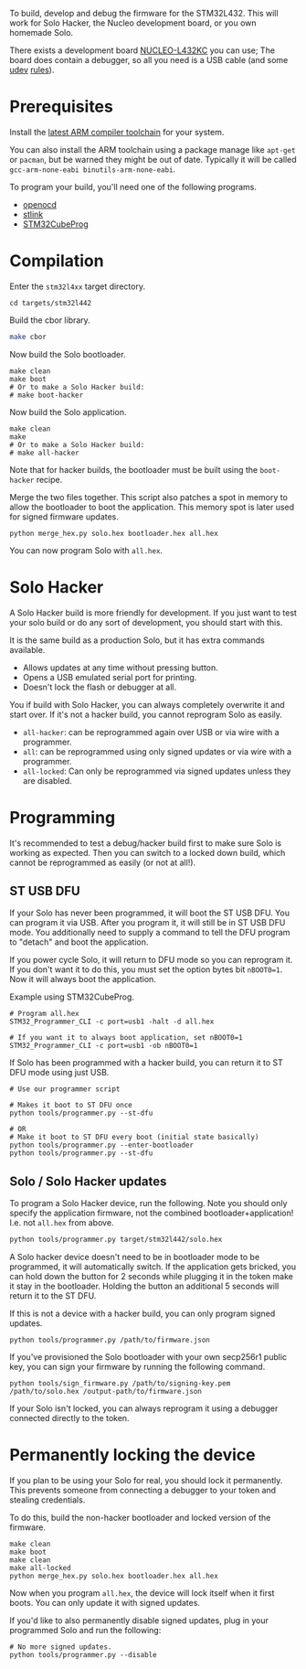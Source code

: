 To build, develop and debug the firmware for the STM32L432.  This will work
for Solo Hacker, the Nucleo development board, or you own homemade Solo.

There exists a development board [NUCLEO-L432KC](https://www.st.com/en/evaluation-tools/nucleo-l432kc.html) you can use;  The board does contain a debugger, so all you need is a USB cable (and some [udev](/udev) [rules](https://rust-embedded.github.io/book/intro/install/linux.html#udev-rules)).

# Prerequisites

Install the [latest ARM compiler toolchain](https://developer.arm.com/open-source/gnu-toolchain/gnu-rm/downloads) for your system.

You can also install the ARM toolchain  using a package manage like `apt-get` or `pacman`,
but be warned they might be out of date.  Typically it will be called `gcc-arm-none-eabi binutils-arm-none-eabi`.

To program your build, you'll need one of the following programs.

- [openocd](http://openocd.org)
- [stlink](https://github.com/texane/stlink)
- [STM32CubeProg](https://www.st.com/en/development-tools/stm32cubeprog.html)

# Compilation

Enter the `stm32l4xx` target directory.

```
cd targets/stm32l442
```

Build the cbor library.

```bash
make cbor
```

Now build the Solo bootloader.

```
make clean
make boot
# Or to make a Solo Hacker build:
# make boot-hacker
```

Now build the Solo application.

```
make clean
make
# Or to make a Solo Hacker build:
# make all-hacker
```

Note that for hacker builds, the bootloader must be built using the `boot-hacker` recipe.

Merge the two files together.  This script also patches a spot in memory to
allow the bootloader to boot the application.  This memory spot is later used for
signed firmware updates.

```
python merge_hex.py solo.hex bootloader.hex all.hex
```

You can now program Solo with `all.hex`.

# Solo Hacker

A Solo Hacker build is more friendly for development.  If you just want to test your
solo build or do any sort of development, you should start with this.

It is the same build as a production Solo, but it has extra commands available.

* Allows updates at any time without pressing button.
* Opens a USB emulated serial port for printing.
* Doesn't lock the flash or debugger at all.

You if build with Solo Hacker, you can always completely overwrite it and start over.
If it's not a hacker build, you cannot reprogram Solo as easily.

* `all-hacker`: can be reprogrammed again over USB or via wire with a programmer.
* `all`: can be reprogrammed using only signed updates or via wire with a programmer.
* `all-locked`: Can only be reprogrammed via signed updates unless they are disabled.

# Programming

It's recommended to test a debug/hacker build first to make sure Solo is working as expected.
Then you can switch to a locked down build, which cannot be reprogrammed as easily (or not at all!).

## ST USB DFU

If your Solo has never been programmed, it will boot the ST USB DFU.  You can program
it via USB.  After you program it, it will still be in ST USB DFU mode.  You additionally
need to supply a command to tell the DFU program to "detach" and boot the application.

If you power cycle Solo, it will return to DFU mode so you can reprogram it.  If you don't
want it to do this, you must set the option bytes bit `nBOOT0=1`.  Now it will always boot the application.

Example using STM32CubeProg.

```
# Program all.hex
STM32_Programmer_CLI -c port=usb1 -halt -d all.hex

# If you want it to always boot application, set nBOOT0=1
STM32_Programmer_CLI -c port=usb1 -ob nBOOT0=1
```

If Solo has been programmed with a hacker build, you can return it to ST DFU mode using just USB.

```
# Use our programmer script

# Makes it boot to ST DFU once
python tools/programmer.py --st-dfu

# OR
# Make it boot to ST DFU every boot (initial state basically)
python tools/programmer.py --enter-bootloader
python tools/programmer.py --st-dfu
```

## Solo / Solo Hacker updates

To program a Solo Hacker device, run the following.  Note you should only specify the application
firmware, not the combined bootloader+application!  I.e. not `all.hex` from above.

```bash
python tools/programmer.py target/stm32l442/solo.hex
```

A Solo hacker device doesn't need to be in bootloader mode to be programmed, it will automatically switch.
If the application gets bricked, you can hold down the button for 2 seconds while
plugging it in the token make it stay in the bootloader.  Holding the button an additional 5 seconds
will return it to the ST DFU.

If this is not a device with a hacker build, you can only program signed updates.

```
python tools/programmer.py /path/to/firmware.json
```

If you've provisioned the Solo bootloader with your own secp256r1 public key, you can sign your
firmware by running the following command.

```
python tools/sign_firmware.py /path/to/signing-key.pem /path/to/solo.hex /output-path/to/firmware.json
```

If your Solo isn't locked, you can always reprogram it using a debugger connected directly
to the token.

# Permanently locking the device

If you plan to be using your Solo for real, you should lock it permanently.  This prevents
someone from connecting a debugger to your token and stealing credentials.

To do this, build the non-hacker bootloader and locked version of the firmware.
```
make clean
make boot
make clean
make all-locked
python merge_hex.py solo.hex bootloader.hex all.hex
```

Now when you program `all.hex`, the device will lock itself when it first boots.  You can only update it
with signed updates.

If you'd like to also permanently disable signed updates, plug in your programmed Solo and run the following:

```
# No more signed updates.
python tools/programmer.py --disable
```

